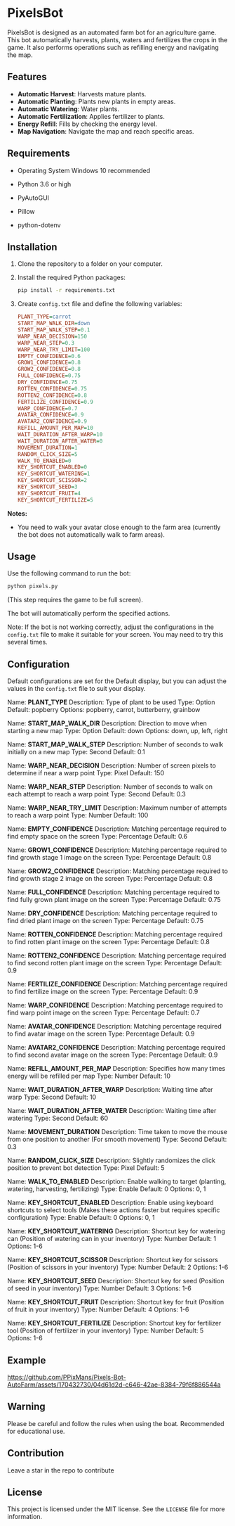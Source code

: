 # PixelsBot

PixelsBot is designed as an automated farm bot for an agriculture game. This bot automatically harvests, plants, waters and fertilizes the crops in the game. It also performs operations such as refilling energy and navigating the map.

## Features

- **Automatic Harvest**: Harvests mature plants.
- **Automatic Planting**: Plants new plants in empty areas.
- **Automatic Watering**: Water plants.
- **Automatic Fertilization**: Applies fertilizer to plants.
- **Energy Refill**: Fills by checking the energy level.
- **Map Navigation**: Navigate the map and reach specific areas.

## Requirements

- Operating System Windows 10 recommended

- Python 3.6 or high
- PyAutoGUI
- Pillow
- python-dotenv

## Installation

1. Clone the repository to a folder on your computer.

2. Install the required Python packages:
    ```bash
    pip install -r requirements.txt
    ```

3. Create `config.txt` file and define the following variables:
    ```ini
    PLANT_TYPE=carrot
    START_MAP_WALK_DIR=down
    START_MAP_WALK_STEP=0.1
    WARP_NEAR_DECISION=150
    WARP_NEAR_STEP=0.3
    WARP_NEAR_TRY_LIMIT=100
    EMPTY_CONFIDENCE=0.6
    GROW1_CONFIDENCE=0.8
    GROW2_CONFIDENCE=0.8
    FULL_CONFIDENCE=0.75
    DRY_CONFIDENCE=0.75
    ROTTEN_CONFIDENCE=0.75
    ROTTEN2_CONFIDENCE=0.8
    FERTILIZE_CONFIDENCE=0.9
    WARP_CONFIDENCE=0.7
    AVATAR_CONFIDENCE=0.9
    AVATAR2_CONFIDENCE=0.9
    REFILL_AMOUNT_PER_MAP=10
    WAIT_DURATION_AFTER_WARP=10
    WAIT_DURATION_AFTER_WATER=0
    MOVEMENT_DURATION=1
    RANDOM_CLICK_SIZE=5
    WALK_TO_ENABLED=0
    KEY_SHORTCUT_ENABLED=0
    KEY_SHORTCUT_WATERING=1
    KEY_SHORTCUT_SCISSOR=2
    KEY_SHORTCUT_SEED=3
    KEY_SHORTCUT_FRUIT=4
    KEY_SHORTCUT_FERTILIZE=5
    ```


**Notes:**
- You need to walk your avatar close enough to the farm area (currently the bot does not automatically walk to farm areas).

## Usage

Use the following command to run the bot:
```bash
python pixels.py
```
(This step requires the game to be full screen).

The bot will automatically perform the specified actions.

Note: If the bot is not working correctly, adjust the configurations in the `config.txt` file to make it suitable for your screen. You may need to try this several times.


## Configuration

Default configurations are set for the Default display, but you can adjust the values in the `config.txt` file to suit your display.

Name: **PLANT_TYPE**
Description: Type of plant to be used
Type: Option
Default: popberry
Options: popberry, carrot, butterberry, grainbow

Name: **START_MAP_WALK_DIR**
Description: Direction to move when starting a new map
Type: Option
Default: down
Options: down, up, left, right

Name: **START_MAP_WALK_STEP**
Description: Number of seconds to walk initially on a new map
Type: Second
Default: 0.1

Name: **WARP_NEAR_DECISION**
Description: Number of screen pixels to determine if near a warp point
Type: Pixel
Default: 150

Name: **WARP_NEAR_STEP**
Description: Number of seconds to walk on each attempt to reach a warp point
Type: Second
Default: 0.3

Name: **WARP_NEAR_TRY_LIMIT**
Description: Maximum number of attempts to reach a warp point
Type: Number
Default: 100

Name: **EMPTY_CONFIDENCE**
Description: Matching percentage required to find empty space on the screen
Type: Percentage
Default: 0.6

Name: **GROW1_CONFIDENCE**
Description: Matching percentage required to find growth stage 1 image on the screen
Type: Percentage
Default: 0.8

Name: **GROW2_CONFIDENCE**
Description: Matching percentage required to find growth stage 2 image on the screen
Type: Percentage
Default: 0.8

Name: **FULL_CONFIDENCE**
Description: Matching percentage required to find fully grown plant image on the screen
Type: Percentage
Default: 0.75

Name: **DRY_CONFIDENCE**
Description: Matching percentage required to find dried plant image on the screen
Type: Percentage
Default: 0.75

Name: **ROTTEN_CONFIDENCE**
Description: Matching percentage required to find rotten plant image on the screen
Type: Percentage
Default: 0.8

Name: **ROTTEN2_CONFIDENCE**
Description: Matching percentage required to find second rotten plant image on the screen
Type: Percentage
Default: 0.9

Name: **FERTILIZE_CONFIDENCE**
Description: Matching percentage required to find fertilize image on the screen
Type: Percentage
Default: 0.9

Name: **WARP_CONFIDENCE**
Description: Matching percentage required to find warp point image on the screen
Type: Percentage
Default: 0.7

Name: **AVATAR_CONFIDENCE**
Description: Matching percentage required to find avatar image on the screen
Type: Percentage
Default: 0.9

Name: **AVATAR2_CONFIDENCE**
Description: Matching percentage required to find second avatar image on the screen
Type: Percentage
Default: 0.9

Name: **REFILL_AMOUNT_PER_MAP**
Description: Specifies how many times energy will be refilled per map
Type: Number
Default: 10

Name: **WAIT_DURATION_AFTER_WARP**
Description: Waiting time after warp
Type: Second
Default: 10

Name: **WAIT_DURATION_AFTER_WATER**
Description: Waiting time after watering
Type: Second
Default: 60

Name: **MOVEMENT_DURATION**
Description: Time taken to move the mouse from one position to another (For smooth movement)
Type: Second
Default: 0.3

Name: **RANDOM_CLICK_SIZE**
Description: Slightly randomizes the click position to prevent bot detection
Type: Pixel
Default: 5

Name: **WALK_TO_ENABLED**
Description: Enable walking to target (planting, watering, harvesting, fertilizing)
Type: Enable
Default: 0
Options: 0, 1

Name: **KEY_SHORTCUT_ENABLED**
Description: Enable using keyboard shortcuts to select tools (Makes these actions faster but requires specific configuration)
Type: Enable
Default: 0
Options: 0, 1

Name: **KEY_SHORTCUT_WATERING**
Description: Shortcut key for watering can (Position of watering can in your inventory)
Type: Number
Default: 1
Options: 1-6

Name: **KEY_SHORTCUT_SCISSOR**
Description: Shortcut key for scissors (Position of scissors in your inventory)
Type: Number
Default: 2
Options: 1-6

Name: **KEY_SHORTCUT_SEED**
Description: Shortcut key for seed (Position of seed in your inventory)
Type: Number
Default: 3
Options: 1-6

Name: **KEY_SHORTCUT_FRUIT**
Description: Shortcut key for fruit (Position of fruit in your inventory)
Type: Number
Default: 4
Options: 1-6

Name: **KEY_SHORTCUT_FERTILIZE**
Description: Shortcut key for fertilizer tool (Position of fertilizer in your inventory)
Type: Number
Default: 5
Options: 1-6

## Example

https://github.com/PPixMans/Pixels-Bot-AutoFarm/assets/170432730/04d61d2d-c646-42ae-8384-79f6f886544a

## Warning

Please be careful and follow the rules when using the boat. Recommended for educational use.

## Contribution

Leave a star in the repo to contribute

## License

This project is licensed under the MIT license. See the `LICENSE` file for more information.
